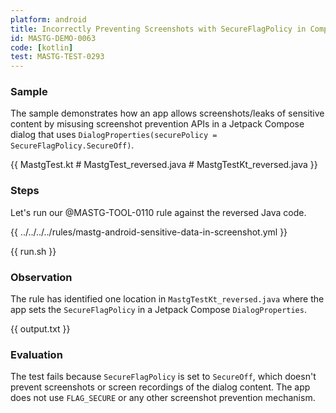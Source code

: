 ```yaml
---
platform: android
title: Incorrectly Preventing Screenshots with SecureFlagPolicy in Compose Dialogs with semgrep
id: MASTG-DEMO-0063
code: [kotlin]
test: MASTG-TEST-0293
---
```


### Sample

The sample demonstrates how an app allows screenshots/leaks of sensitive content by misusing screenshot prevention APIs in a Jetpack Compose dialog that uses `DialogProperties(securePolicy = SecureFlagPolicy.SecureOff)`.

{{ MastgTest.kt # MastgTest_reversed.java # MastgTestKt_reversed.java }}

### Steps

Let's run our @MASTG-TOOL-0110 rule against the reversed Java code.

{{ ../../../../rules/mastg-android-sensitive-data-in-screenshot.yml }}

{{ run.sh }}

### Observation

The rule has identified one location in `MastgTestKt_reversed.java` where the app sets the `SecureFlagPolicy` in a Jetpack Compose `DialogProperties`.

{{ output.txt }}

### Evaluation

The test fails because `SecureFlagPolicy` is set to `SecureOff`, which doesn't prevent screenshots or screen recordings of the dialog content. The app does not use `FLAG_SECURE` or any other screenshot prevention mechanism.
